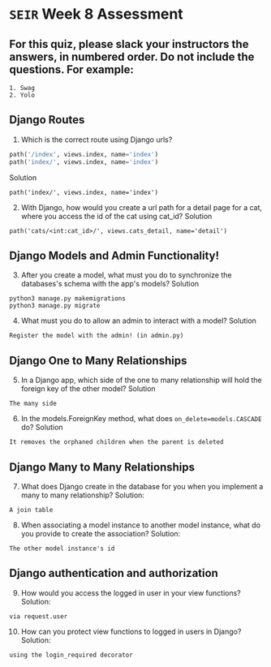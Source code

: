# `SEIR` Week 8 Assessment
## For this quiz, please slack your instructors the answers, in numbered order. Do not include the questions. For example:
    1. Swag
    2. Yolo
## Django Routes
1. Which is the correct route using Django urls?
``` python
path('/index', views.index, name='index')
path('index/', views.index, name='index')
```
Solution
```
path('index/', views.index, name='index')
```
2. With Django, how would you create a url path for a detail page for a cat, where you access the id of the cat using cat_id?
Solution
```
path('cats/<int:cat_id>/', views.cats_detail, name='detail')
```
## Django Models and Admin Functionality!
3. After you create a model, what must you do to synchronize the databases's schema with the app's models?
Solution
```
python3 manage.py makemigrations
python3 manage.py migrate
```
4. What must you do to allow an admin to interact with a model?
Solution
```
Register the model with the admin! (in admin.py)
```
## Django One to Many Relationships 
5. In a Django app, which side of the one to many relationship will hold the foreign key of the other model?
Solution
```
The many side
```
6. In the models.ForeignKey method, what does ```on_delete=models.CASCADE``` do?
Solution
```
It removes the orphaned children when the parent is deleted
```
## Django Many to Many Relationships
7. What does Django create in the database for you when you implement a many to many relationship?
Solution:
```
A join table
```
8. When associating a model instance to another model instance, what do you provide to create the association?
Solution:
```
The other model instance's id
```
## Django authentication and authorization
9. How would you access the logged in user in your view functions?
Solution:
```
via request.user
```
10. How can you protect view functions to logged in users in Django?
Solution:
```
using the login_required decorator
```
